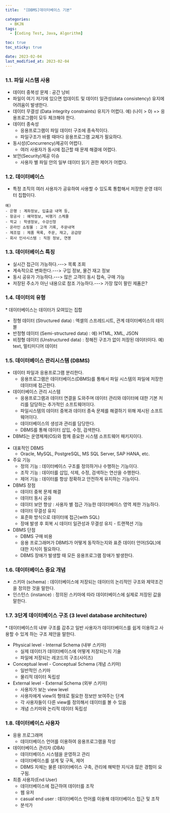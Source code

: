 ```yaml
---
title:  "[DBMS]데이터베이스 기본" 

categories:
  - BKJN
tags:
  - [Coding Test, Java, Algorithm]

toc: true
toc_sticky: true

date: 2023-02-04
last_modified_at: 2023-02-04
---
```

### 1.1. 파일 시스템 사용

- 데이터 중복성 문제 : 공간 낭비
- 파일이 여기 저기에 있으면 업데이트 및 데이터 일관성(data consistency) 유지에 어려움이 발생한다.
- 데이터 무결성 (Data integrity constraints) 유지가 어렵다. 예) (나이 > 0) => 응용프로그램이 모두 체크해야 한다.
- 데이터 종속성
  - 응용프로그램이 파일 데이터 구조에 종속적이다.
  - 파일구조가 바뀔 때마다 응용프로그램 교체가 필요하다.
- 동시성(Concurrency)제공이 어렵다.
  - 여러 사용자가 동시에 접근할 때 문제 해결에 어렵다.
- 보안(Security)제공 이슈
  - 사용자 별 파일 안의 일부 데이터 읽기 권한 제어가 어렵다.


### 1.2. 데이터베이스

- 특정 조직의 여러 사용자가 공유하여 사용할 수 있도록 통합해서 저장한 운영 데이터 집합이다.

```
예)
- 은행 : 계좌정보, 입출금 내역 등,
- 항공사 : 예약정보, 비행기 스케쥴
- 학교 : 학생정보, 수강신청
- 온라인 쇼핑몰 : 고객 기록, 주문내역
- 제조업 : 제품 목록, 주문, 재고, 공급망
- 회사 인사시스템 : 직원 정보, 연봉
```

### 1.3. 데이터베이스 특징

- 실시간 접근이 가능하다.---> 목록 조회
- 계속적으로 변화한다.---> 구입 정보, 물건 재고 정보
- 동시 공유가 가능하다.---> 많은 고객이 동시 접속, 구매 가능
- 저장된 주소가 아닌 내용으로 참조 가능하다.---> 가장 많이 팔린 제품은?

### 1.4. 데이터의 유형

\* 데이터베이스는 데이터가 모여있는 집합

- 정형 데이터 (Structured data) : 엑셀의 스프레드시트, 관계 데이터베이스의 테이블
- 반정형 데이터 (Semi-structured data) : 예) HTML, XML, JSON
- 비정형 데이터 (Unstructured data) : 정해진 구조가 없이 저장된 데이터이다. 예) text, 멀티미디어 데이터

### 1.5. 데이터베이스 관리시스템 (DBMS)

- 데이터 파일과 응용프로그램 분리한다.
  - 응용프로그램은 데이터베이스(DBMS)를 통해서 파일 시스템의 파일에 저장한 데이터에 접근한다.
- 데이터베이스 관리 시스템
  - 응용프로그램과 데이터 연결을 도와주며 데이터 관리와 데이터에 대한 기본 처리를 담당하는 추가적인 소프트웨어이다.
  - 파일시스템의 데이터 중복과 데이터 종속 문제를 해결하기 위해 제시된 소프트웨어이다.
  - 데이터베이스의 생성과 관리를 담당한다.
  - DBMS를 통해 데이터 삽입, 수정, 검색한다.
- DBMS는 운영체제(OS)와 함께 중요한 시스템 소프트웨어 패키지이다.
<br><br>
- 대표적인 DBMS
  - Oracle, MySQL, PostgreSQL, MS SQL Server, SAP HANA, etc.
- 주요 기능
  - 정의 기능 : 데이터베이스 구조를 정의하거나 수행하는 기능이다.
  - 조작 기능 : 데이터를 삽입, 삭제, 수정, 검색하는 연산을 수행한다.
  - 제어 기능 : 데이터를 항상 정확하고 안전하게 유지하는 기능이다.
- DBMS 장점
  - 데이터 중복 문제 해결
  - 데이터 동시 공유
  - 데이터 보안 향상 : 사용자 별 접근 가능한 데이터베이스 영역 제한 가능하다.
  - 데이터 무결성 유지
  - 표준화 방식으로 데이터에 접근(with SQL)
  - 장애 발생 후 회복 시 데이터 일관성과 무결성 유지 - 트랜잭션 기능
- DBMS 단점
  - DBMS 구매 비용
  - 응용 프로그래머가 DBMS가 어떻게 동작하는지와 표준 데이터 언어(SQL)에 대한 지식이 필요하다.
  - DBMS 장애가 발생할 때 모든 응용프로그램 장애가 발생한다.


### 1.6. 데이터베이스 중요 개념

- 스키마 (schema) : 데이터베이스에 저장되는 데이터의 논리적인 구조와 제약조건을 정의한 것을 말한다.
- 인스턴스 (instance) : 정의된 스키마에 따라 데이터베이스에 실제로 저장된 값을 말한다.

### 1.7. 3단계 데이터베이스 구조 (3 level database architecture)

\* 데이터베이스의 내부 구조를 감추고 일반 사용자가 데이터베이스를 쉽게 이용하고 사용할 수 있게 하는 구조 제안을 말한다.

- Physical level - Internal Schema (내부 스키마)
  - 실제 데이터가 데이터베이스에 어떻게 저장되는지 기술
  - 파일에 저장되는 레코드의 구조(사이즈)
- Conceptual level - Conceptual Schema (개념 스키마)
  - 일반적인 스키마
  - 물리적 데이터 독립성
- External level - External Schema (외부 스키마)
  - 사용자가 보는 view level
  - 사용자에게 view의 형태로 필요한 정보만 보여주는 단계
  - 각 사용자들이 다른 view를 정의해서 데이터를 볼 수 있음
  - 개념 스키마와 논리적 데이터 독립성

### 1.8. 데이터베이스 사용자

- 응용 프로그래머
  - 데이터베이스 언어를 이용하여 응용프로그램을 작성
- 데이터베이스 관리자 (DBA)
  - 데이터베이스 시스템을 운영하고 관리
  - 데이터베이스를 설계 및 구독, 제어
  - DBMS 자체는 물론 데이터베이스 구축, 관리에 해박한 지식과 많은 경험이 요구됨.
- 최종 사용자(End User)
  - 데이터베이스에 접근하여 데이터를 조작
  - 웹 유저
  - casual end user : 데이터베이스 언어를 이용해 데이터베이스 접근 및 조작
  - 분석가 